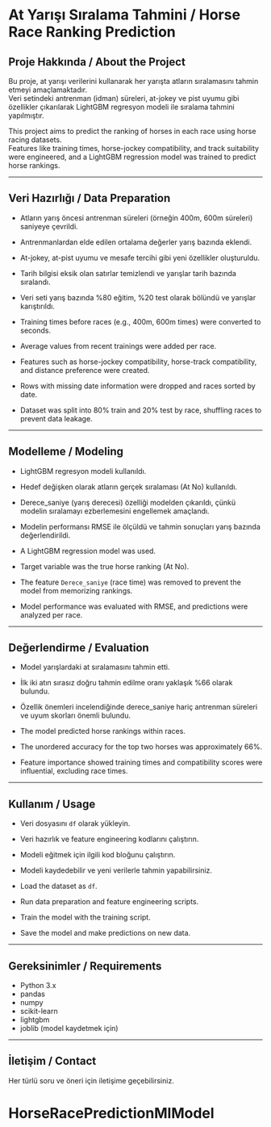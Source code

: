 # At Yarışı Sıralama Tahmini / Horse Race Ranking Prediction

## Proje Hakkında / About the Project

Bu proje, at yarışı verilerini kullanarak her yarışta atların sıralamasını tahmin etmeyi amaçlamaktadır.  
Veri setindeki antrenman (idman) süreleri, at-jokey ve pist uyumu gibi özellikler çıkarılarak LightGBM regresyon modeli ile sıralama tahmini yapılmıştır.

This project aims to predict the ranking of horses in each race using horse racing datasets.  
Features like training times, horse-jockey compatibility, and track suitability were engineered, and a LightGBM regression model was trained to predict horse rankings.

---

## Veri Hazırlığı / Data Preparation

- Atların yarış öncesi antrenman süreleri (örneğin 400m, 600m süreleri) saniyeye çevrildi.  
- Antrenmanlardan elde edilen ortalama değerler yarış bazında eklendi.  
- At-jokey, at-pist uyumu ve mesafe tercihi gibi yeni özellikler oluşturuldu.  
- Tarih bilgisi eksik olan satırlar temizlendi ve yarışlar tarih bazında sıralandı.  
- Veri seti yarış bazında %80 eğitim, %20 test olarak bölündü ve yarışlar karıştırıldı.

- Training times before races (e.g., 400m, 600m times) were converted to seconds.  
- Average values from recent trainings were added per race.  
- Features such as horse-jockey compatibility, horse-track compatibility, and distance preference were created.  
- Rows with missing date information were dropped and races sorted by date.  
- Dataset was split into 80% train and 20% test by race, shuffling races to prevent data leakage.

---

## Modelleme / Modeling

- LightGBM regresyon modeli kullanıldı.  
- Hedef değişken olarak atların gerçek sıralaması (At No) kullanıldı.  
- Derece_saniye (yarış derecesi) özelliği modelden çıkarıldı, çünkü modelin sıralamayı ezberlemesini engellemek amaçlandı.  
- Modelin performansı RMSE ile ölçüldü ve tahmin sonuçları yarış bazında değerlendirildi.

- A LightGBM regression model was used.  
- Target variable was the true horse ranking (At No).  
- The feature `Derece_saniye` (race time) was removed to prevent the model from memorizing rankings.  
- Model performance was evaluated with RMSE, and predictions were analyzed per race.

---

## Değerlendirme / Evaluation

- Model yarışlardaki at sıralamasını tahmin etti.  
- İlk iki atın sırasız doğru tahmin edilme oranı yaklaşık %66 olarak bulundu.  
- Özellik önemleri incelendiğinde derece_saniye hariç antrenman süreleri ve uyum skorları önemli bulundu.  

- The model predicted horse rankings within races.  
- The unordered accuracy for the top two horses was approximately 66%.  
- Feature importance showed training times and compatibility scores were influential, excluding race times.

---

## Kullanım / Usage

- Veri dosyasını `df` olarak yükleyin.  
- Veri hazırlık ve feature engineering kodlarını çalıştırın.  
- Modeli eğitmek için ilgili kod bloğunu çalıştırın.  
- Modeli kaydedebilir ve yeni verilerle tahmin yapabilirsiniz.

- Load the dataset as `df`.  
- Run data preparation and feature engineering scripts.  
- Train the model with the training script.  
- Save the model and make predictions on new data.

---

## Gereksinimler / Requirements

- Python 3.x  
- pandas  
- numpy  
- scikit-learn  
- lightgbm  
- joblib (model kaydetmek için)

---

## İletişim / Contact

Her türlü soru ve öneri için iletişime geçebilirsiniz.
# HorseRacePredictionMlModel

